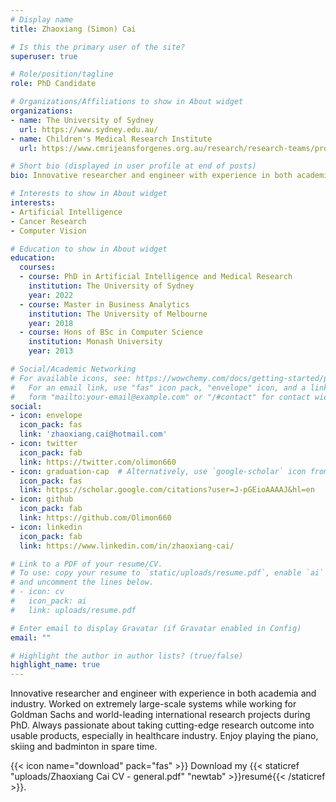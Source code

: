 ```yaml
---
# Display name
title: Zhaoxiang (Simon) Cai

# Is this the primary user of the site?
superuser: true

# Role/position/tagline
role: PhD Candidate

# Organizations/Affiliations to show in About widget
organizations:
- name: The University of Sydney
  url: https://www.sydney.edu.au/
- name: Children's Medical Research Institute
  url: https://www.cmrijeansforgenes.org.au/research/research-teams/procan

# Short bio (displayed in user profile at end of posts)
bio: Innovative researcher and engineer with experience in both academia and industry.

# Interests to show in About widget
interests:
- Artificial Intelligence
- Cancer Research
- Computer Vision

# Education to show in About widget
education:
  courses:
  - course: PhD in Artificial Intelligence and Medical Research
    institution: The University of Sydney
    year: 2022
  - course: Master in Business Analytics
    institution: The University of Melbourne
    year: 2018
  - course: Hons of BSc in Computer Science
    institution: Monash University
    year: 2013

# Social/Academic Networking
# For available icons, see: https://wowchemy.com/docs/getting-started/page-builder/#icons
#   For an email link, use "fas" icon pack, "envelope" icon, and a link in the
#   form "mailto:your-email@example.com" or "/#contact" for contact widget.
social:
- icon: envelope
  icon_pack: fas
  link: 'zhaoxiang.cai@hotmail.com'
- icon: twitter
  icon_pack: fab
  link: https://twitter.com/olimon660
- icon: graduation-cap  # Alternatively, use `google-scholar` icon from `ai` icon pack
  icon_pack: fas
  link: https://scholar.google.com/citations?user=J-pGEioAAAAJ&hl=en
- icon: github
  icon_pack: fab
  link: https://github.com/Olimon660
- icon: linkedin
  icon_pack: fab
  link: https://www.linkedin.com/in/zhaoxiang-cai/

# Link to a PDF of your resume/CV.
# To use: copy your resume to `static/uploads/resume.pdf`, enable `ai` icons in `params.toml`, 
# and uncomment the lines below.
# - icon: cv
#   icon_pack: ai
#   link: uploads/resume.pdf

# Enter email to display Gravatar (if Gravatar enabled in Config)
email: ""

# Highlight the author in author lists? (true/false)
highlight_name: true
---
```


Innovative researcher and engineer with experience in both academia and industry. Worked on extremely large-scale systems while working for Goldman Sachs and world-leading international research projects during PhD. Always passionate about taking cutting-edge research outcome into usable products, especially in healthcare industry. Enjoy playing the piano, skiing and badminton in spare time.

{{< icon name="download" pack="fas" >}} Download my {{< staticref "uploads/Zhaoxiang Cai CV - general.pdf" "newtab" >}}resumé{{< /staticref >}}.
